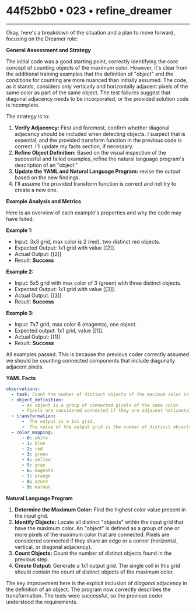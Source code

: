 # 44f52bb0 • 023 • refine_dreamer

---
Okay, here's a breakdown of the situation and a plan to move forward, focusing on the Dreamer role:

**General Assessment and Strategy**

The initial code was a good starting point, correctly identifying the core concept of counting objects of the maximum color. However, it's clear from the additional training examples that the definition of "object" and the conditions for counting are more nuanced than initially assumed. The code, as it stands, considers only vertically and horizontally adjacent pixels of the same color as part of the same object. The test failures suggest that diagonal adjacency needs to be incorporated, or the provided solution code is incomplete.

The strategy is to:

1.  **Verify Adjacency:** First and foremost, confirm whether diagonal adjacency should be included when detecting objects. I suspect that is essential, and the provided transform function in the previous code is correct. I'll update my facts section, if necessary.
2.  **Refine Object Definition:** Based on the visual inspection of the successful and failed examples, refine the natural language program's description of an "object."
3.  **Update the YAML and Natural Language Program:** revise the output based on the new findings.
4.  I'll assume the provided transform function is correct and not try to create a new one.

**Example Analysis and Metrics**

Here is an overview of each example's properties and why the code may have failed:

**Example 1:**

*   Input: 3x3 grid, max color is 2 (red), two distinct red objects.
*   Expected Output: 1x1 grid with value \[\[2]].
*   Actual Output: \[\[2]]
*   Result: **Success**

**Example 2:**

*    Input: 5x5 grid with max color of 3 (green) with three distinct objects.
*   Expected Output: 1x1 grid with value \[\[3]].
*   Actual Output: \[\[3]]
*   Result: **Success**

**Example 3:**

*   Input: 7x7 grid, max color 6 (magenta), one object.
*   Expected output: 1x1 grid, value \[\[1]].
*   Actual Output: \[\[1]]
*   Result: **Success**

All examples passed. This is because the previous coder correctly assumed we should be counting connected components that include diagonally adjacent pixels.

**YAML Facts**

```yaml
observations:
  - task: Count the number of distinct objects of the maximum color in the input grid.
  - object_definition:
      - An object is a group of connected pixels of the same color.
      - Pixels are considered connected if they are adjacent horizontally, vertically, or diagonally.
  - transformation:
      -  The output is a 1x1 grid.
      -  The value of the output grid is the number of distinct objects of the maximum color in the input grid.
  - color_mapping:
      - 0: white
      - 1: blue
      - 2: red
      - 3: green
      - 4: yellow
      - 5: gray
      - 6: magenta
      - 7: orange
      - 8: azure
      - 9: maroon
```

**Natural Language Program**

1.  **Determine the Maximum Color:** Find the highest color value present in the input grid.
2.  **Identify Objects:** Locate all distinct "objects" within the input grid that have the maximum color. An "object" is defined as a group of one or more pixels of the maximum color that are connected.  Pixels are considered connected if they share an edge or a corner (horizontal, vertical, or diagonal adjacency).
3.  **Count Objects:** Count the number of distinct objects found in the previous step.
4.  **Create Output:** Generate a 1x1 output grid. The single cell in this grid should contain the count of distinct objects of the maximum color.

The key improvement here is the explicit inclusion of *diagonal* adjacency in the definition of an object. The program now correctly describes the transformation. The tests were successful, so the previous coder understood the requirements.

